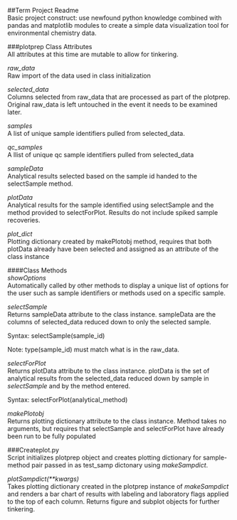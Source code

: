 ##Term Project Readme  
Basic project construct: use newfound python knowledge combined with pandas and matplotlib modules to create a simple data visualization tool for environmental chemistry data.

###plotprep Class Attributes  
All attributes at this time are mutable to allow for tinkering.

_raw_data_  
Raw import of the data used in class initialization

_selected_data_  
Columns selected from raw_data that are processed as part of the plotprep. Original raw_data is left untouched in the event it needs to be examined later.

_samples_  
A list of unique sample identifiers pulled from selected_data.

_qc_samples_  
A llist of unique qc sample identifiers pulled from selected_data

_sampleData_  
Analytical results selected based on the sample id handed to the selectSample method.

_plotData_  
Analytical results for the sample identified using selectSample and the method provided to selectForPlot. Results do not include spiked sample recoveries.

_plot_dict_  
Plotting dictionary created by makePlotobj method, requires that both plotData already have been selected and assigned as an attribute of the class instance


####Class Methods  
_showOptions_  
Automatically called by other methods to display a unique list of options for the user such as sample identifiers or methods used on a specific sample.

_selectSample_  
Returns sampleData attribute to the class instance.  sampleData are the columns of selected_data reduced down to only the selected sample.

Syntax: selectSample(sample_id)  

Note: type(sample_id) must match what is in the raw_data.

_selectForPlot_  
Returns plotData attribute to the class instance.  plotData is the set of analytical results from the selected_data reduced down by sample in _selectSample_ and by the method entered.

Syntax: selectForPlot(analytical_method)

_makePlotobj_  
Returns plotting dictionary attribute to the class instance.  Method takes no arguments, but requires that selectSample and selectForPlot have already been run to be fully populated

###Createplot.py  
Script initializes plotprep object and creates plotting dictionary for sample-method pair passed in as test_samp dictonary using _makeSampdict_.  

_plotSampdict(**kwargs)_  
Takes plotting dictionary created in the plotprep instance of _makeSampdict_ and renders a bar chart of results with labeling and laboratory flags applied to the top of each column.  Returns figure and subplot objects for further tinkering.
